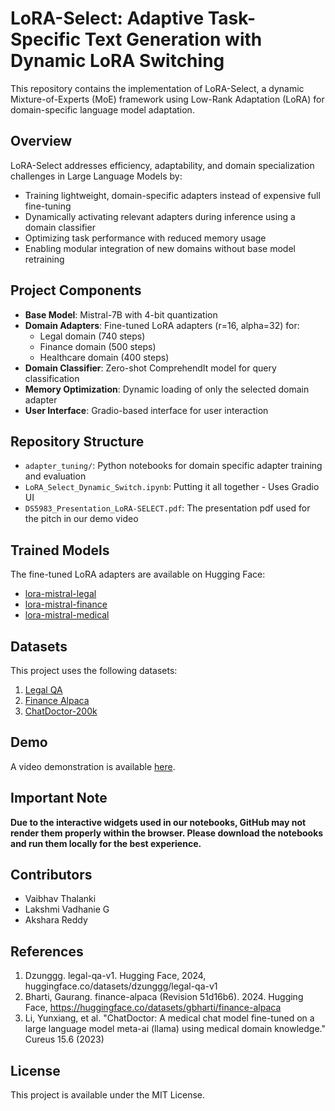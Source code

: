# LoRA-Select: Adaptive Task-Specific Text Generation with Dynamic LoRA Switching

This repository contains the implementation of LoRA-Select, a dynamic Mixture-of-Experts (MoE) framework using Low-Rank Adaptation (LoRA) for domain-specific language model adaptation.

## Overview

LoRA-Select addresses efficiency, adaptability, and domain specialization challenges in Large Language Models by:
- Training lightweight, domain-specific adapters instead of expensive full fine-tuning
- Dynamically activating relevant adapters during inference using a domain classifier
- Optimizing task performance with reduced memory usage
- Enabling modular integration of new domains without base model retraining

## Project Components

- **Base Model**: Mistral-7B with 4-bit quantization
- **Domain Adapters**: Fine-tuned LoRA adapters (r=16, alpha=32) for:
  - Legal domain (740 steps)
  - Finance domain (500 steps)
  - Healthcare domain (400 steps)
- **Domain Classifier**: Zero-shot ComprehendIt model for query classification
- **Memory Optimization**: Dynamic loading of only the selected domain adapter
- **User Interface**: Gradio-based interface for user interaction

## Repository Structure

- `adapter_tuning/`: Python notebooks for domain specific adapter training and evaluation
- `LoRA_Select_Dynamic_Switch.ipynb`: Putting it all together - Uses Gradio UI 
- `DS5983_Presentation_LoRA-SELECT.pdf`: The presentation pdf used for the pitch in our demo video

## Trained Models

The fine-tuned LoRA adapters are available on Hugging Face:
- [lora-mistral-legal](https://huggingface.co/vaibhav1/lora-mistral-legal)
- [lora-mistral-finance](https://huggingface.co/vaibhav1/lora-mistral-finance)
- [lora-mistral-medical](https://huggingface.co/vaibhav1/lora-mistral-medical)

## Datasets

This project uses the following datasets:
1. [Legal QA](https://huggingface.co/datasets/dzunggg/legal-qa-v1)
2. [Finance Alpaca](https://huggingface.co/datasets/gbharti/finance-alpaca)
3. [ChatDoctor-200k](https://huggingface.co/datasets/LinhDuong/chatdoctor-200k)

## Demo

A video demonstration is available [here](https://drive.google.com/file/d/1E_-pP9bzyD8HX29Fu2PZe15hEACO47WP/view).

## Important Note

**Due to the interactive widgets used in our notebooks, GitHub may not render them properly within the browser. Please download the notebooks and run them locally for the best experience.**

## Contributors

- Vaibhav Thalanki 
- Lakshmi Vadhanie G 
- Akshara Reddy 

## References

1. Dzunggg. legal-qa-v1. Hugging Face, 2024, huggingface.co/datasets/dzunggg/legal-qa-v1
2. Bharti, Gaurang. finance-alpaca (Revision 51d16b6). 2024. Hugging Face, https://huggingface.co/datasets/gbharti/finance-alpaca
3. Li, Yunxiang, et al. "ChatDoctor: A medical chat model fine-tuned on a large language model meta-ai (llama) using medical domain knowledge." Cureus 15.6 (2023)

## License

This project is available under the MIT License.
